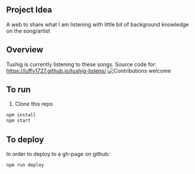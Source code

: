 ## Project Idea
A web to share what I am listening with little bit of background knowledge on the song/artist
## Overview
Tushig is currently listening to these songs.
Source code for: https://luffy1727.github.io/tushig-listens/
![Contributions welcome](https://img.shields.io/badge/contributions-welcome-orange.svg)

## To run
1) Clone this repo

```bash
npm install
npm start
```
## To deploy
In order to deploy to a gh-page on github:
```bash
npm run deploy
```